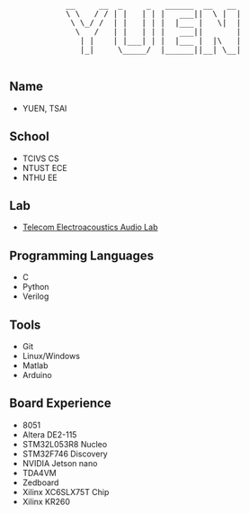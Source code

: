 <div  align="center">
  <pre>
 __     __  _     _   ______  __   __ 
 \ \   / / | |   | | |   ___||  \ |  |
  \ \_/ /  | |   | | |  |___ |   \|  |
   \   /   | |   | | |   ___||       |
    | |    | |___| | |  |___ |  |\   |
    |_|     \_____/  |______||__| \__|
  </pre>
</div>

## Name
- YUEN, TSAI

## School
- TCIVS CS
- NTUST ECE
- NTHU EE

## Lab
- [Telecom Electroacoustics Audio Lab](https://github.com/NTHU-TEA-LAB)

<!-- Programming Languages -->
## Programming Languages
- C
- Python
- Verilog

<!-- Tools -->
## Tools
- Git
- Linux/Windows
- Matlab
- Arduino

## Board Experience
- 8051
- Altera DE2-115
- STM32L053R8 Nucleo
- STM32F746 Discovery
- NVIDIA Jetson nano
- TDA4VM
- Zedboard
- Xilinx XC6SLX75T Chip
- Xilinx KR260
